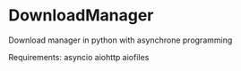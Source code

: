 # DownloadManager
Download manager in python with asynchrone programming

Requirements:
asyncio
aiohttp
aiofiles
